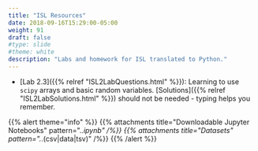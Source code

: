 ```yaml
---
title: "ISL Resources"
date: 2018-09-16T15:29:00-05:00
weight: 91
draft: false
#type: slide
#theme: white
description: "Labs and homework for ISL translated to Python."
---
```


* [Lab 2.3]({{% relref "ISL2LabQuestions.html" %}}): Learning to
  use `scipy` arrays and basic random variables. [Solutions]({{% relref
  "ISL2LabSolutions.html" %}}) should not be needed - typing helps you remember.

{{% alert theme="info" %}}
{{% attachments title="Downloadable Jupyter Notebooks" pattern=".*\.ipynb" /%}}
{{% attachments title="Datasets" pattern=".*\.(csv|data|tsv)" /%}}
{{% /alert %}}
